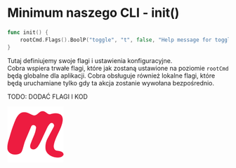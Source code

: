 # Minimum naszego CLI - init()

```go
func init() {
	rootCmd.Flags().BoolP("toggle", "t", false, "Help message for toggle")
}
```

Tutaj definiujemy swoje flagi i ustawienia konfiguracyjne.<br>
Cobra wspiera trwałe flagi, które jak zostaną ustawione na poziomie `rootCmd` będą globalne dla aplikacji.
Cobra obsługuje również lokalne flagi, które będą uruchamiane tylko gdy ta akcja zostanie wywołana bezpośrednio.

TODO: DODAĆ FLAGI I KOD

<!-- Copy this block for every slide -->
<BarBottom  title="Goat - Poznań Go Devs #7">
  <Item text="Meetup">
    <a href="https://www.meetup.com/pl-PL/goat-poznan-go-devs/"><img src="/images/meetup-icon.svg" class="w-5"/></a>
  </Item>
</BarBottom>